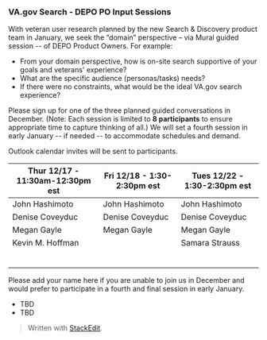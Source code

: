 ### VA.gov Search - DEPO PO Input Sessions

With veteran user research planned by the new Search & Discovery product team in January,  we seek the “domain” perspective – via Mural guided session -- of DEPO Product Owners.   For example:

- From your domain perspective, how is on-site search supportive of your goals and veterans' experience?
- What are the specific audience (personas/tasks) needs?
- If there were no constraints, what would be the ideal VA.gov search experience?

Please sign up for one of the three planned guided conversations in December.  (Note: Each session is limited to **8 participants** to ensure appropriate time to capture thinking of all.) We will set a fourth session in early January -- if needed -- to accommodate schedules and demand.  

Outlook calendar invites will be sent to participants.

| Thur 12/17 - 11:30am-12:30pm est | Fri 12/18 - 1:30-2:30pm est | Tues 12/22 - 1:30-2:30pm est |
|--|--|--|
|John Hashimoto  | John Hashimoto  | John Hashimoto  |
|Denise Coveyduc | Denise Coveyduc | Denise Coveyduc |
|Megan Gayle     | Megan Gayle     | Megan Gayle     |
|Kevin M. Hoffman|                 | Samara Strauss  |
|                |                 |                 |
|                |                 |                 |
|                |                 |                 |
|                |                 |                 |
|                |                 |                 |
|                |                 |                 |


Please add your name here if you are unable to join us in December and would prefer to participate in a fourth and final session in early January.

- TBD
- TBD

> Written with [StackEdit](https://stackedit.io/).
